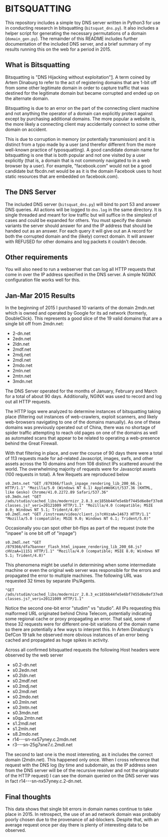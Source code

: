 BITSQUATTING
===========

This repository includes a simple toy DNS server written in Python3 for use in
conducting research in bitsquatting (`bitsquat_dns.py`). It also includes a
helper script for generating the necessary permutations of a domain
(`domain_gen.py`). The remainder of this README includes further documentation
of the included DNS server, and a brief summary of my results running this on
the web for a period in 2015.

What is Bitsquatting
-----------

Bitsquatting is "DNS Hijacking without
exploitation"[1](http://dinaburg.org/bitsquatting.html). A term coined by
Artem Dinaburg to refer to the act of registering domains that are 1-bit off
from some other legitimate domain in order to capture traffic that was destined
for the legitimate domain but became corrupted and ended up on the alternate domain.

Bitsquatting is due to an error on the part of the connecting client machine and not
anything the operator of a domain can explicitly protect against except by
purchasing additional domains. The more popular a website is, the more likely a
connecting client may accidentally connect to some other domain on accident. 

This is due to corruption in memory (or potentially transmission) and it is
distinct from a typo made by a user (and therefor different from the more
well-known practice of typosquatting). A good candidate domain name for
bitsquatting is one that is both popular and not one visited by a user
explicitly (that is, a domain that is not commonly navigated to in a web
browser by a user). For example, "facebook.com" would not be a good candidate
but fbcdn.net would be as it is the domain Facebook uses to host static
resources that are embedded on facebook.com).

The DNS Server
-----------

The included DNS server (`bitsquat_dns.py`) will bind to port 53 and answer DNS
queries. All actions will be logged to `dns.log` in the same directory. It is
single threaded and meant for low traffic but will suffice in the simplest of
cases and could be expanded for others. You must specify the domain variants
the server should answer for and the IP address that should be handed out as an
answer. For each query it will give out an A record for both the corrupted
domain and the (likely) correct domain. It will answer with REFUSED for other
domains and log packets it couldn't decode.


Other requirements
-----------

You will also need to run a webserver that can log all HTTP requests that come
in over the IP address specified in the DNS server. A simple NGINX
configuration file works well for this.

Jan-Mar 2015 Results
-----------

In the beginning of 2015 I purchased 10 variants of the domain 2mdn.net which
is owned and operated by Google for its ad network (formerly, DoubleClick).
This represents a good slice of the 19 valid domains that are a single bit off
from 2mdn.net:

 * 2-dn.net
 * 2edn.net
 * 2ldn.net
 * 2mdf.net
 * 2mdj.net
 * 2mdl.net
 * 2mdo.net
 * 2mln.net
 * 2mtn.net
 * 3mdn.net

The DNS Server operated for the months of January, February and March for a
total of about 90 days. Additionally, NGINX was used to record and log out all
HTTP requests.

The HTTP logs were analyzed to determine instances of bitsquatting taking place
(filtering out instances of web-crawlers, exploit scanners, and likely
web-browsers navigating to one of the domains manually).  As one of these
domains was previously operated out of China, there was no shortage of spider
traffic attempting to reach old pages on one of the domains as well as
automated scans that appear to be related to operating a web-presence behind
the Great Firewall.

With that filtering in place, and over the course of 90 days there were a total
of 113 requests made for ad-related Javascript, images, swfs, and other assets
across the 10 domains and from 108 distinct IPs scattered around the world. The
overwhelming majority of requests were for Javascript assets (100 requests in
total). A few Requets are reproduced below

```
s0.2mtn.net "GET /879366/flash_inpage_rendering_lib_200_66.js HTTP/1.1" "Mozilla/5.0 (Windows NT 6.1) AppleWebKit/537.36 (KHTML, like Gesko) Chrome/41.0.2272.89 Safari/537.36"
s0.3mdn.net "GET /ads/studio/cached_libs/modernizr_2.8.3_ec185bb44fe5e6bf7445d6e8ef37ed0e_no-classes.js?_veri=20121009 HTTP/1.1" "Mozilla/4.0 (compatible; MSIE 8.0; Windows NT 5.1; Trident/4.0)"
s0.2mdl.net "GET /instream/video/client.js?cHVzaA=14673 HTTP/1.1" "Mozilla/5.0 (compatible; MSIE 9.0; Windows NT 6.1; Trident/5.0)"
```

Occasionally you can spot other bit-flips as part of the request (note the
"inpaee" is one bit off of "inpage")

```
s0.2mdl.net "GET /879366/dfa7banner_flash_html_inpaee_rendering_lib_200_68.js?cHVzaA=11151 HTTP/1.1" "Mozilla/4.0 (compatible; MSIE 8.0; Windows NT 5.1; Trident/4.0)"
```

This phenomena might be useful in determining when some intermediate machine or
even the original web server was responsible for the errors and propagated the
error to multiple machines. The following URL was requested 32 times by
separate IPs/Agents.

```
"GET /ads/studim/cached_libs/modernizr_2.8.3_ec185bb44fe5e6bf7455d6e8ef37ed0e_no-classes.js?_veri=20121009 HTTP/1.1"
```

Notice the second one-bit error "studim" vs "studio". All IPs requesting this
malformed URL originated behind China Telecom, potentially indicating some
regional cache or proxy propagating an error. That said, some of these 32
requests were for different one-bit variations of the domain name so there are
potentially a few ways to interpret this. In Artem Dinaburg's DefCon 19 talk he
observed more obvious instances of an error being cached and propagated as huge
spikes in activity.

Across all confirmed bitsquatted requests the following Host headers were
observed by the web server

* s0.2-dn.net
* s0.2edn.net
* s0.2ldn.net
* s0.2mdf.net
* s0.2mdj.net
* s0.2mdl.net
* s0.2mdo.net
* s0.2mln.net
* s0.2mtn.net
* s0.3mdn.net
* s0qa.2mtn.net
* s1.2mdl.net
* s1.2mln.net
* s8.2mdo.net
* r14---sn-nx57yney.c.2mdn.net
* r3---sn-25g7sne7.c.2mdl.net

The second to last one is the most interesting, as it includes the correct
domain (2mdn.net). This happened only once. When I cross reference that request
with the DNS log (by time and subdomain, as the IP address seen from the DNS
server will be of the recursive resolver and not the originator of the HTTP
request) I can see the domain queried on the DNS server was in fact
r14---sn-nx57yney.c.2-dn.net.

Final thoughts
------------

This data shows that single bit errors in domain names continue to take place
in 2015. In retrospect, the use of an ad network domain was probably poorly
chosen due to the provenance of ad-blockers. Despite that, with an average
request once per day there is plenty of interesting data to be observed.

